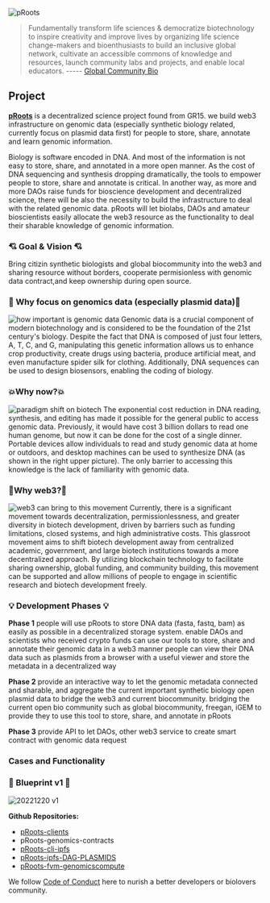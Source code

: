 ![pRoots](https://shdw-drive.genesysgo.net/6WSW4N85PxPUFVrjB41vicn5ZqZRWA4SDuqtczAnjtLA/ppt_pRoots_landing.png)


>Fundamentally transform life sciences & democratize biotechnology to inspire creativity and improve lives by organizing life science change-makers and bioenthusiasts to build an inclusive global network, cultivate an accessible commons of knowledge and resources, launch community labs and projects, and enable local educators.   ----- [Global Community Bio](https://www.biosummit.org/statement-of-shared-purpose)


## Project
**[pRoots](https://gitcoin.co/grants/7445/proots-empower-people-to-store-share-annotate-and)**  is a decentralized science project found from GR15. we build web3 infrastructure on genomic data (especially synthetic biology related, currently focus on plasmid data first) for people to store, share, annotate and learn genomic information. 

Biology is software encoded in DNA. And most of the information is not easy to store, share, and annotated in a more open manner. As the cost of DNA sequencing and synthesis dropping dramatically, the tools to empower people to store, share and annotate is critical. In another way, as more and more DAOs raise funds for bioscience development and decentralized science, there will be also the necessity to build the infrastructure to deal with the related genomic data. pRoots will let biolabs, DAOs and amateur bioscientists easily allocate the web3 resource as the functionality to deal their sharable knowledge of genomic information.

### :cupid: Goal & Vision :cupid:
Bring citizin synthetic biologists and global biocommunity into the web3 and sharing resource without borders, cooperate permisionless with genomic data contract,and keep ownership during open source.

### :gem: Why focus on genomics data (especially plasmid data):gem:
![how important is genomic data](https://shdw-drive.genesysgo.net/6WSW4N85PxPUFVrjB41vicn5ZqZRWA4SDuqtczAnjtLA/ppt_cornerstone_genomicdata.png)
Genomic data is a crucial component of modern biotechnology and is considered to be the foundation of the 21st century's biology. Despite the fact that DNA is composed of just four letters, A, T, C, and G, manipulating this genetic information allows us to enhance crop productivity, create drugs using bacteria, produce artificial meat, and even manufacture spider silk for clothing. Additionally, DNA sequences can be used to design biosensors, enabling the coding of biology.

### :boom:Why now?:boom:
![paradigm shift on biotech](https://shdw-drive.genesysgo.net/6WSW4N85PxPUFVrjB41vicn5ZqZRWA4SDuqtczAnjtLA/ppt_paradigm_shift_biotech.png)
The exponential cost reduction in DNA reading, synthesis, and editing has made it possible for the general public to access genomic data. Previously, it would have cost 3 billion dollars to read one human genome, but now it can be done for the cost of a single dinner. Portable devices allow individuals to read and study genomic data at home or outdoors, and desktop machines can be used to synthesize DNA (as shown in the right upper picture). The only barrier to accessing this knowledge is the lack of familiarity with genomic data.

### :muscle:Why web3?:muscle:
![web3 can bring to this movement](https://shdw-drive.genesysgo.net/6WSW4N85PxPUFVrjB41vicn5ZqZRWA4SDuqtczAnjtLA/ppt_movement.png)
Currently, there is a significant movement towards decentralization, permissionlessness, and greater diversity in biotech development, driven by barriers such as funding limitations, closed systems, and high administrative costs. This glassroot movement aims to shift biotech development away from centralized academic, government, and large biotech institutions towards a more decentralized approach. By utilizing blockchain technology to facilitate sharing ownership, global funding, and community building, this movement can be supported and allow millions of people to engage in scientific research and biotech development freely.

### :bulb: Development Phases :bulb:
**Phase 1**
people will use pRoots to store DNA data (fasta, fastq, bam) as easily as possible in a decentralized storage system.
enable DAOs and scientists who received crypto funds can use our tools to store, share and annotate their genomic data in a web3 manner
people can view their DNA data such as plasmids from a browser with a useful viewer and store the metadata in a decentralized way


**Phase 2**
provide an interactive way to let the genomic metadata connected and sharable, and aggregate the current important synthetic biology open plasmid data to bridge the web3 and current biocommunity.
bridging the current open bio community such as global biocommunity, freegan, iGEM to provide they to use this tool to store, share, and annotate in pRoots


**Phase 3**
provide API to let DAOs, other web3 service to create smart contract with genomic data request 

### Cases and Functionality



### :scroll: Blueprint v1 :scroll:
![20221220 v1](https://shdw-drive.genesysgo.net/6WSW4N85PxPUFVrjB41vicn5ZqZRWA4SDuqtczAnjtLA/ppt_blueprint_v1.png)



**Github Repositories:**

- [pRoots-clients](https://github.com/Proots-Foundation/proots-client-v1)
- pRoots-genomics-contracts
- [pRoots-cli-ipfs]()
- [pRoots-ipfs-DAG-PLASMIDS]()
- [pRoots-fvm-genomicscompute]()


We follow [Code of Conduct](https://github.com/Proots-Foundation/proots-doc/blob/main/code-of-conduct.md) here to nurish a better developers or biolovers community.
